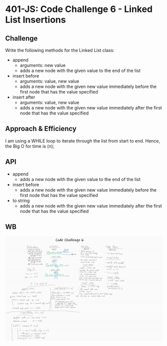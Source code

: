 # 401-JS: Code Challenge 6 - Linked List Insertions

## Challenge

Write the following methods for the Linked List class:

- append
  - arguments: new value
  - adds a new node with the given value to the end of the list
- insert before
  - arguments: value, new value
  - adds a new node with the given new value immediately before the first node that has the value specified
- insert after
  - arguments: value, new value
  - adds a new node with the given new value immediately after the first node that has the value specified

## Approach & Efficiency
<!-- What approach did you take? Why? What is the Big O space/time for this approach? -->

  I am using a WHILE loop to iterate through the list from start to end. Hence, the Big O for time is (n);

## API
<!-- Description of each method publicly available to your Linked List -->
- append
  - adds a new node with the given value to the end of the list
- insert before
  - adds a new node with the given new value immediately before the first node that has the value specified
- to string
  - adds a new node with the given new value immediately after the first node that has the value specified

## WB

![WB](code-challenge-6.png)
